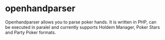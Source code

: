 openhandparser
==============

Openhandparser allows you to parse poker hands. It is written in PHP, can be executed in paralel and 
currently supports Holdem Manager, Poker Stars and Party Poker formats. 
